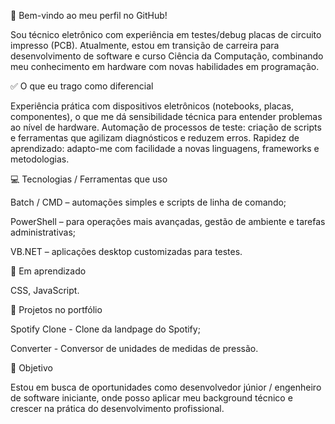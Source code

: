 👋 Bem-vindo ao meu perfil no GitHub!

Sou técnico eletrônico com experiência em testes/debug placas de circuito impresso (PCB). Atualmente, estou em transição de carreira para desenvolvimento de software e curso Ciência da Computação, combinando meu conhecimento em hardware com novas habilidades em programação.

✅ O que eu trago como diferencial

Experiência prática com dispositivos eletrônicos (notebooks, placas, componentes), o que me dá sensibilidade técnica para entender problemas ao nível de hardware.
Automação de processos de teste: criação de scripts e ferramentas que agilizam diagnósticos e reduzem erros.
Rapidez de aprendizado: adapto-me com facilidade a novas linguagens, frameworks e metodologias.

💻 Tecnologias / Ferramentas que uso

Batch / CMD – automações simples e scripts de linha de comando;

PowerShell – para operações mais avançadas, gestão de ambiente e tarefas administrativas;

VB.NET – aplicações desktop customizadas para testes.

📓 Em aprendizado

CSS, JavaScript.

📂 Projetos no portfólio

Spotify Clone - Clone da landpage do Spotify;

Converter - Conversor de unidades de medidas de pressão.

🚀 Objetivo

Estou em busca de oportunidades como desenvolvedor júnior / engenheiro de software iniciante, onde posso aplicar meu background técnico e crescer na prática do desenvolvimento profissional.
